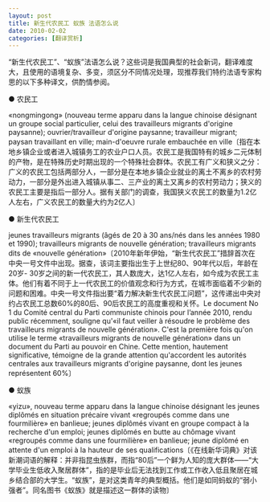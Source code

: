 ```yaml
---
layout: post
title: 新生代农民工 蚁族 法语怎么说
date: 2010-02-02
categories: [翻译赏析]  
---
```


“新生代农民工”、“蚁族”法语怎么说？这些词是我国典型的社会新词，翻译难度大，且使用的语境复杂、多变，须区分不同情况处理，现推荐我们特约法语专家构思的以下多种译文，供酌情参阅。

● 农民工

«nongmingong» (nouveau terme apparu dans la langue chinoise désignant un groupe social particulier, celui des travailleurs migrants d'origine paysanne); ouvrier/travailleur d'origine paysanne; travailleur migrant; paysan travaillant en ville; main-d'oeuvre rurale embauchée en ville〔指在本地乡镇企业或者进入城镇务工的农业户口人员。农民工是我国特有的城乡二元体制的产物，是在特殊历史时期出现的一个特殊社会群体。农民工有广义和狭义之分：广义的农民工包括两部分人，一部分是在本地乡镇企业就业的离土不离乡的农村劳动力，一部分是外出进入城镇从事二、三产业的离土又离乡的农村劳动力；狭义的农民工主要是指后一部分人。据有关部门的调查，我国狭义农民工的数量为1.2亿人左右，广义农民工的数量大约为2亿人〕

● 新生代农民工

jeunes travailleurs migrants (âgés de 20 à 30 ans/nés dans les années 1980 et 1990); travailleurs migrants de nouvelle génération; travailleurs migrants dits de «nouvelle génération»〔2010年新年伊始，“新生代农民工”措辞首次在中央一号文件中出现。据查，该词主要指出生于上世纪80、90年代以后，年龄在20岁- 30岁之间的新一代农民工，其人数庞大，达1亿人左右，如今成为农民工主体。他们有着不同于上一代农民工的价值观念和行为方式，在城市面临着不少新的问题和困难。中央一号文件指出要“着力解决新生代农民工问题”，这传递出中央对约占农民工总数60%的80后、90后农民工的高度重视和关怀。Le document No 1 du Comité central du Parti communiste chinois pour l’année 2010, rendu public récemment, souligne qu'«il faut veiller à résoudre le problème des travailleurs migrants de nouvelle génération». C'est la première fois qu'on utilise le terme «travailleurs migrants de nouvelle génération» dans un document du Parti au pouvoir en Chine. Cette mention, hautement significative, témoigne de la grande attention qu'accordent les autorités centrales aux travailleurs migrants d'origine paysanne, dont les jeunes représentent 60%〕

● 蚁族

«yizu», nouveau terme apparu dans la langue chinoise désignant les jeunes diplômés en situation précaire vivant «regroupés comme dans une fourmilière» en banlieue; jeunes diplômés vivant en groupe compact à la recherche d'un emploi; jeunes diplômés en butte au chômage vivant «regroupés comme dans une fourmilière» en banlieue; jeune diplômé en attente d'un emploi à la hauteur de ses qualifications〔《在线新华词典》对该新潮词语的解释：并非指昆虫族群，而指“80后”一个鲜为人知的庞大群体——“大学毕业生低收入聚居群体”，指的是毕业后无法找到工作或工作收入低且聚居在城乡结合部的大学生。“蚁族”，是对这类青年的典型概括。他们是如同蚂蚁的“弱小强者”。同名图书《蚁族》就是描述这一群体的读物〕
